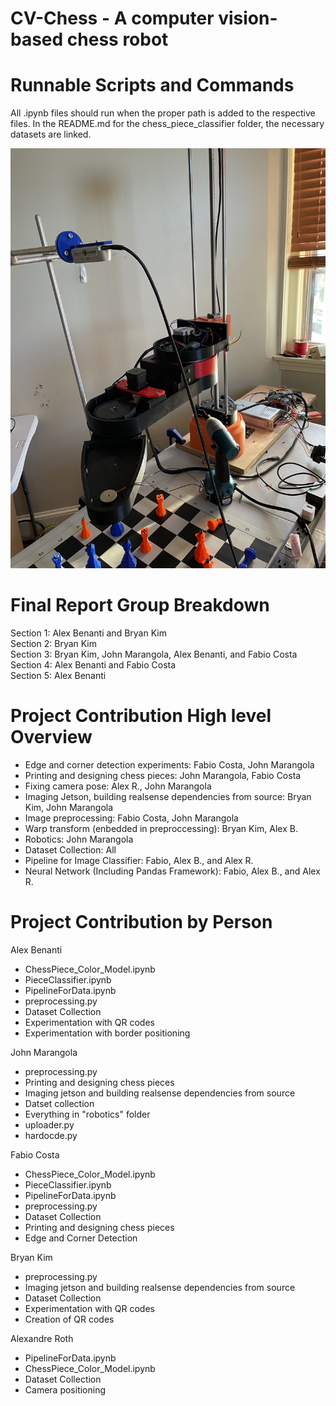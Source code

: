 # CV-Chess - A computer vision-based chess robot

# Runnable Scripts and Commands 
All .ipynb files should run when the proper path is added to the respective files. In the README.md for the chess_piece_classifier folder, the necessary datasets are linked.  


![alt text](https://github.com/jmarangola/cv-chess/blob/main/IMG_1830.jpg?raw=true)

# Final Report Group Breakdown <br />
Section 1: Alex Benanti and Bryan Kim <br />
Section 2: Bryan Kim <br />
Section 3: Bryan Kim, John Marangola, Alex Benanti, and Fabio Costa  <br />
Section 4: Alex Benanti and Fabio Costa <br />
Section 5: Alex Benanti <br />

# Project Contribution High level Overview
- Edge and corner detection experiments: Fabio Costa, John Marangola <br />
- Printing and designing chess pieces: John Marangola, Fabio Costa <br />
- Fixing camera pose: Alex R., John Marangola
- Imaging Jetson, building realsense dependencies from source: Bryan Kim, John Marangola
- Image preprocessing: Fabio Costa, John Marangola
- Warp transform (enbedded in preproccessing): Bryan Kim, Alex B.
- Robotics: John Marangola <br />
- Dataset Collection: All <br />
- Pipeline for Image Classifier: Fabio, Alex B., and Alex R. <br />
- Neural Network (Including Pandas Framework): Fabio, Alex B., and Alex R. <br />

# Project Contribution by Person 

Alex Benanti
  - ChessPiece_Color_Model.ipynb
  - PieceClassifier.ipynb
  - PipelineForData.ipynb
  - preprocessing.py
  - Dataset Collection 
  - Experimentation with QR codes 
  - Experimentation with border positioning

John Marangola 
  - preprocessing.py 
  - Printing and designing chess pieces 
  - Imaging jetson and building realsense dependencies from source
  - Datset collection 
  - Everything in "robotics" folder
  - uploader.py 
  - hardocde.py 

Fabio Costa 
  - ChessPiece_Color_Model.ipynb
  - PieceClassifier.ipynb
  - PipelineForData.ipynb
  - preprocessing.py
  - Dataset Collection 
  - Printing and designing chess pieces 
  - Edge and Corner Detection 

Bryan Kim 
  - preprocessing.py
  - Imaging jetson and building realsense dependencies from source
  - Dataset Collection 
  - Experimentation with QR codes 
  - Creation of QR codes 

Alexandre Roth 
  - PipelineForData.ipynb
  - ChessPiece_Color_Model.ipynb
  - Dataset Collection 
  - Camera positioning
